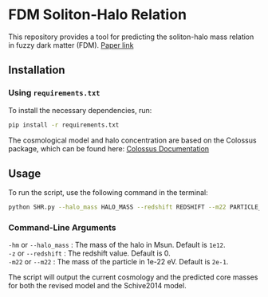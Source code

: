 # FDM Soliton-Halo Relation

This repository provides a tool for predicting the soliton-halo mass relation in fuzzy dark matter (FDM).
[Paper link](https://arxiv.org/abs/2412.09908)

## Installation

### Using `requirements.txt`

To install the necessary dependencies, run:

```sh
pip install -r requirements.txt
```

The cosmological model and halo concentration are based on the Colossus package, which can be found here:
[Colossus Documentation](https://bdiemer.bitbucket.io/colossus/)

## Usage

To run the script, use the following command in the terminal:

```sh
python SHR.py --halo_mass HALO_MASS --redshift REDSHIFT --m22 PARTICLE_MASS
```

### Command-Line Arguments
`-hm` or `--halo_mass` : The mass of the halo in Msun. Default is `1e12`.\
`-z` or `--redshift` : The redshift value. Default is 0.\
`-m22` or `--m22` : The mass of the particle in 1e-22 eV. Default is `2e-1`.

The script will output the current cosmology and the predicted core masses for both the revised model and the Schive2014 model.
